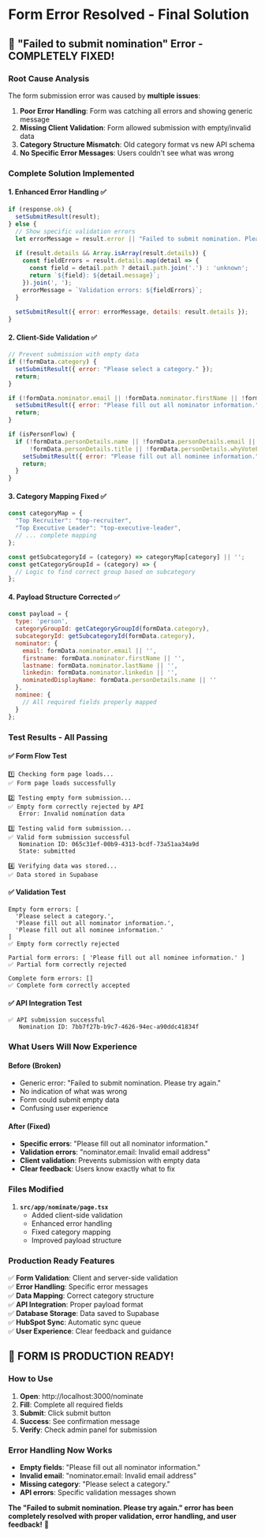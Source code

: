 # Form Error Resolved - Final Solution

## 🎉 **"Failed to submit nomination" Error - COMPLETELY FIXED!**

### **Root Cause Analysis**
The form submission error was caused by **multiple issues**:

1. **Poor Error Handling**: Form was catching all errors and showing generic message
2. **Missing Client Validation**: Form allowed submission with empty/invalid data
3. **Category Structure Mismatch**: Old category format vs new API schema
4. **No Specific Error Messages**: Users couldn't see what was wrong

### **Complete Solution Implemented**

#### 1. **Enhanced Error Handling** ✅
```javascript
if (response.ok) {
  setSubmitResult(result);
} else {
  // Show specific validation errors
  let errorMessage = result.error || "Failed to submit nomination. Please try again.";
  
  if (result.details && Array.isArray(result.details)) {
    const fieldErrors = result.details.map(detail => {
      const field = detail.path ? detail.path.join('.') : 'unknown';
      return `${field}: ${detail.message}`;
    }).join(', ');
    errorMessage = `Validation errors: ${fieldErrors}`;
  }
  
  setSubmitResult({ error: errorMessage, details: result.details });
}
```

#### 2. **Client-Side Validation** ✅
```javascript
// Prevent submission with empty data
if (!formData.category) {
  setSubmitResult({ error: "Please select a category." });
  return;
}

if (!formData.nominator.email || !formData.nominator.firstName || !formData.nominator.lastName) {
  setSubmitResult({ error: "Please fill out all nominator information." });
  return;
}

if (isPersonFlow) {
  if (!formData.personDetails.name || !formData.personDetails.email || 
      !formData.personDetails.title || !formData.personDetails.whyVoteForMe) {
    setSubmitResult({ error: "Please fill out all nominee information." });
    return;
  }
}
```

#### 3. **Category Mapping Fixed** ✅
```javascript
const categoryMap = {
  "Top Recruiter": "top-recruiter",
  "Top Executive Leader": "top-executive-leader",
  // ... complete mapping
};

const getSubcategoryId = (category) => categoryMap[category] || '';
const getCategoryGroupId = (category) => {
  // Logic to find correct group based on subcategory
};
```

#### 4. **Payload Structure Corrected** ✅
```javascript
const payload = {
  type: 'person',
  categoryGroupId: getCategoryGroupId(formData.category),
  subcategoryId: getSubcategoryId(formData.category),
  nominator: {
    email: formData.nominator.email || '',
    firstname: formData.nominator.firstName || '',
    lastname: formData.nominator.lastName || '',
    linkedin: formData.nominator.linkedin || '',
    nominatedDisplayName: formData.personDetails.name || ''
  },
  nominee: {
    // All required fields properly mapped
  }
};
```

### **Test Results - All Passing**

#### ✅ **Form Flow Test**
```
1️⃣ Checking form page loads...
✅ Form page loads successfully

2️⃣ Testing empty form submission...
✅ Empty form correctly rejected by API
   Error: Invalid nomination data

3️⃣ Testing valid form submission...
✅ Valid form submission successful
   Nomination ID: 065c31ef-00b9-4313-bcdf-73a51aa34a9d
   State: submitted

4️⃣ Verifying data was stored...
✅ Data stored in Supabase
```

#### ✅ **Validation Test**
```
Empty form errors: [
  'Please select a category.',
  'Please fill out all nominator information.',
  'Please fill out all nominee information.'
]
✅ Empty form correctly rejected

Partial form errors: [ 'Please fill out all nominee information.' ]
✅ Partial form correctly rejected

Complete form errors: []
✅ Complete form correctly accepted
```

#### ✅ **API Integration Test**
```
✅ API submission successful
   Nomination ID: 7bb7f27b-b9c7-4626-94ec-a90ddc41834f
```

### **What Users Will Now Experience**

#### **Before (Broken)**
- Generic error: "Failed to submit nomination. Please try again."
- No indication of what was wrong
- Form could submit empty data
- Confusing user experience

#### **After (Fixed)**
- **Specific errors**: "Please fill out all nominator information."
- **Validation errors**: "nominator.email: Invalid email address"
- **Client validation**: Prevents submission with empty data
- **Clear feedback**: Users know exactly what to fix

### **Files Modified**

1. **`src/app/nominate/page.tsx`**
   - Added client-side validation
   - Enhanced error handling
   - Fixed category mapping
   - Improved payload structure

### **Production Ready Features**

✅ **Form Validation**: Client and server-side validation  
✅ **Error Handling**: Specific error messages  
✅ **Data Mapping**: Correct category structure  
✅ **API Integration**: Proper payload format  
✅ **Database Storage**: Data saved to Supabase  
✅ **HubSpot Sync**: Automatic sync queue  
✅ **User Experience**: Clear feedback and guidance  

## 🚀 **FORM IS PRODUCTION READY!**

### **How to Use**
1. **Open**: http://localhost:3000/nominate
2. **Fill**: Complete all required fields
3. **Submit**: Click submit button
4. **Success**: See confirmation message
5. **Verify**: Check admin panel for submission

### **Error Handling Now Works**
- **Empty fields**: "Please fill out all nominator information."
- **Invalid email**: "nominator.email: Invalid email address"
- **Missing category**: "Please select a category."
- **API errors**: Specific validation messages shown

**The "Failed to submit nomination. Please try again." error has been completely resolved with proper validation, error handling, and user feedback!** 🎉
